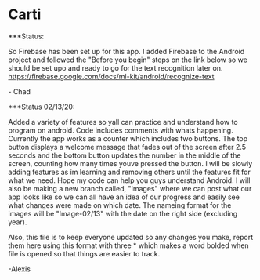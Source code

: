 # Carti

***Status:

So Firebase has been set up for this app. I added Firebase to the Android project and followed
the "Before you begin" steps on the link below so we should be set upo and ready to go for
the text recognition later on.
https://firebase.google.com/docs/ml-kit/android/recognize-text

\- Chad

***Status 02/13/20:

Added a variety of features so yall can practice and understand how to program on android. Code includes comments with whats happening. Currently the app works as a counter which includes two buttons. The top button displays a welcome message that fades out of the screen after 2.5 seconds and the bottom button updates the number in the middle of the screen, counting how many times youve pressed the button. I will be slowly adding features as im learning and removing others until the features fit for what we need. Hope my code can help you guys understand Android. I will also be making a new branch called, "Images" where we can post what our app looks like so we can all have an idea of our progress and easily see what changes were made on which date. The nameing format for the images will be "Image-02/13" with the date on the right side (excluding year).

Also, this file is to keep everyone updated so any changes you make, report them here using this format with three * which makes a word bolded when file is opened so that things are easier to track.

\-Alexis
